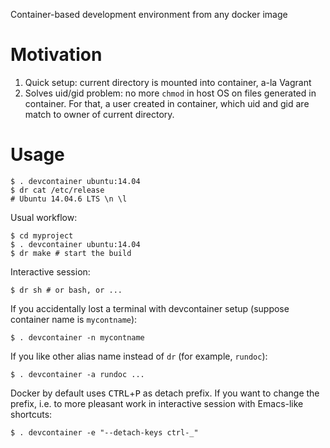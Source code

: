 
Container-based development environment from any docker image

# Motivation

1. Quick setup: current directory is mounted into container, a-la Vagrant
2. Solves uid/gid problem: no more `chmod` in host OS on files generated in container. For that, a user created in container, which uid and gid are match to owner of current directory.

# Usage

```
$ . devcontainer ubuntu:14.04
$ dr cat /etc/release
# Ubuntu 14.04.6 LTS \n \l
```

Usual workflow:

```
$ cd myproject
$ . devcontainer ubuntu:14.04
$ dr make # start the build
```

Interactive session:

```
$ dr sh # or bash, or ...
```

If you accidentally lost a terminal with devcontainer setup (suppose container name is `mycontname`): 

```
$ . devcontainer -n mycontname
```

If you like other alias name instead of `dr` (for example, `rundoc`):

```
$ . devcontainer -a rundoc ...
```

Docker by default uses <kbd>CTRL</kbd>+<kbd>P</kbd> as detach prefix. If you want to change the prefix, i.e. to more pleasant work in interactive session with Emacs-like shortcuts:

```
$ . devcontainer -e "--detach-keys ctrl-_"
```

